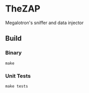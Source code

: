 # TheZAP
Megalotron's sniffer and data injector

## Build
### Binary

```shell
make
```

### Unit Tests

```shell
make tests
```